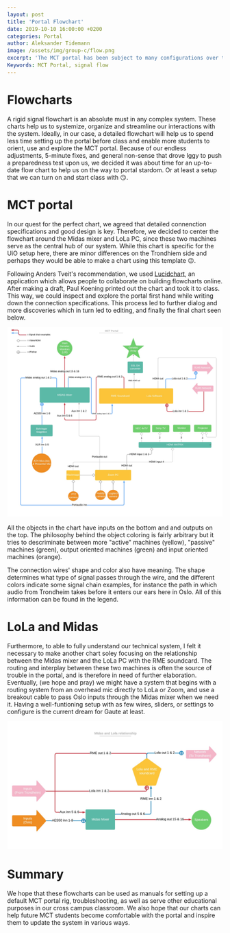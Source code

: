 ```yaml
---
layout: post
title: 'Portal Flowchart'
date: 2019-10-10 16:00:00 +0200
categories: Portal
author: Aleksander Tidemann
image: /assets/img/group-c/flow.png
excerpt: 'The MCT portal has been subject to many configurations over the last couple of months. In this post, we explore the use of flowcharts....'
Keywords: MCT Portal, signal flow
---
```


# Flowcharts 

A rigid signal flowchart is an absolute must in any complex system. These charts help us to systemize, organize and streamline our interactions with the system. Ideally, in our case, a detailed flowchart will help us to spend less time setting up the portal before class and enable more students to orient, use and explore the MCT portal. Because of our endless adjustments, 5-minute fixes, and general non-sense that drove Iggy to push a preparedness test upon us, we decided it was about time for an up-to-date flow chart to help us on the way to portal stardom. Or at least a setup that we can turn on and start class with :smirk:.

# MCT portal

In our quest for the perfect chart, we agreed that detailed connenction specifications and good design is key. Therefore, we decided to center the flowchart around the Midas mixer and LoLa PC, since these two machines serve as the central hub of our system. While this chart is specific for the UiO setup here, there are minor differences on the Trondhiem side and perhaps they would be able to make a chart using this template :wink:.

Following Anders Tveit's recommendation, we used [Lucidchart](https://www.lucidchart.com), an application which allows people to collaborate on building flowcharts online. After making a draft, Paul Koening printed out the chart and took it to class. This way, we could inspect and explore the portal first hand while writing down the connection specifications. This process led to further dialog and more discoveries which in turn led to editing, and finally the final chart seen below.

![Portal Flowchart](/assets/img/group-c/Portal-flowchart.jpg) 

All the objects in the chart have inputs on the bottom and and outputs on the top. The philosophy behind the object coloring is fairly arbitrary but it tries to descriminate between more "active" machines (yellow), "passive" machines (green), output oriented machines (green) and input oriented machines (orange).

The connection wires' shape and color also have meaning. The shape determines what type of signal passes through the wire, and the different colors indicate some signal chain examples, for instance the path in which audio from Trondheim takes before it enters our ears here in Oslo. All of this information can be found in the legend.

# LoLa and Midas 

Furthermore, to able to fully understand our technical system, I felt it necessary to make another chart soley focusing on the relationship between the Midas mixer and the LoLa PC with the RME soundcard. The routing and interplay between these two machines is often the source of trouble in the portal, and is therefore in need of further elaboration. Eventually, (we hope and pray) we might have a system that begins with a routing system from an overhead mic directly to LoLa or Zoom, and use a breakout cable to pass Oslo inputs through the Midas mixer when we need it. Having a well-funtioning setup with as few wires, sliders, or settings to configure is the current dream for Gaute at least.

![LoLa and Midas Flowchart](/assets/img/group-c/Midas-lola-flowchart.jpg)

# Summary

We hope that these flowcharts can be used as manuals for setting up a default MCT portal rig, troubleshooting, as well as serve other educational purposes in our cross campus classroom. We also hope that our charts can help future MCT students become comfortable with the portal and inspire them to update the system in various ways. 

